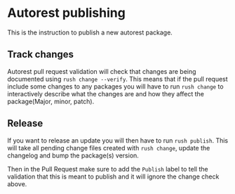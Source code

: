 # Autorest publishing

This is the instruction to publish a new autorest package.

## Track changes

Autorest pull request validation will check that changes are being documented using `rush change --verify`.
This means that if the pull request include some changes to any packages you will have to run `rush change` to interactively describe what the changes are and how they affect the package(Major, minor, patch).

## Release

If you want to release an update you will then have to run `rush publish`. This will take all pending change files created with `rush change`, update the changelog and bump the package(s) version.

Then in the Pull Request make sure to add the `Publish` label to tell the validation that this is meant to publish and it will ignore the change check above.
